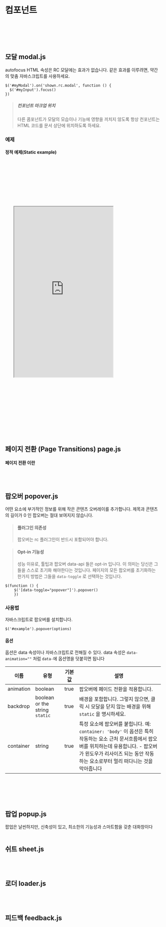 # 컴포넌트 

<br><br><br><br>
## 모달 modal.js

autofocus HTML 속성은 RC 모달에는 효과가 없습니다. 같은 효과를 이루려면, 약간의 맞춤 자바스크립트를 사용하세요.
```
$('#myModal').on('shown.rc.modal', function () {
  $('#myInput').focus()
})
```
> ##### 컨포넌트 마크업 위치
> 다른 콤포넌트가 모달의 모습이나 기능에 영향을 끼치지 않도록 항상 컨포넌트는 HTML 코드를 문서 상단에 위치하도록 하세요.

### 예제
#### 정적 예제(Static example)

<div style="background-image:url('http://coenraets.org/blog/wp-content/uploads/2013/06/iphone5.png');background-repeat:no-repeat;margin: 0px 0px 0px 0px;padding: 145px 0px 0px 27px;width:375px;height:690px;">
<iframe src="http://coenraets.org/apps/directory-backbone-ratchet" width="320" height="550"></iframe>
</div>


<br><br>
## 페이지 전환 (Page Transitions) page.js
#### 페이지 전환 이란

<br><br>
## 팝오버 popover.js
어떤 요소에 부가적인 정보를 위해 작은 콘텐츠 오버레이를 추가합니다. 제목과 콘텐츠의 길이가 0 인 팝오버는 절대 보여지지 않습니다.
> #### 플러그인 의존성
> 팝오버는 rc 플러그인이 반드시 포함되어야 합니다. 


> #### Opt-in 기능성
> 성능 이유로, 툴팁과 팝오버 data-api 들은 opt-in 입니다. 이 의미는 당신은 그들을 스스로 초기화 해야한다는 것입니다.
> 페이지의 모든 팝오버를 초기화하는 한가지 방법은 그들을 `data-toggle` 로 선택하는 것입니다.

```
$(function () {
    $('[data-toggle="popover"]').popover()
    })
```

### 사용법
자바스크립트로 팝오버를 설치합니다.
```
$('#example').popover(options)
```
#### 옵션
옵션은 data 속성이나 자바스크립트로 전해질 수 있다. data 속성은 `data-animation=""` 처럼 `data-`에 옵션명을 덧붙히면 됩니다

| 이름  | 유형 | 기본값 | 설명 |
| --- | --- | --- | --- |
| animation  | boolean  | true  | 팝오버에 페이드 전환을 적용합니다.  |
| backdrop  | boolean or the string `static`  | true  |  배경을 포함합니다. 그렇지 않으면, 클릭 시 모달을 닫지 않는 배경을 위해 `static` 을 명시하세요.  |
| container  | string | true  | 특정 요소에 팝오버를 붙힙니다. 예: `container: 'body'` 이 옵션은 특히 작동하는 요소 근처 문서흐름에서 팝오버를 위치하는데 유용합니다. - 팝오버가 윈도우가 리사이즈 되는 동안 작동하는 요소로부터 멀리 떠다니는 것을 막아줍니다  |

<br><br><br><br>

## 팝업 popup.js
팝업은 날씬하지만, 신축성이 있고, 최소한의 기능성과 스마트함을 갖춘 대화창이다
<br><br>
## 쉬트 sheet.js
<br><br>
## 로더 loader.js
<br><br>
## 피드백 feedback.js